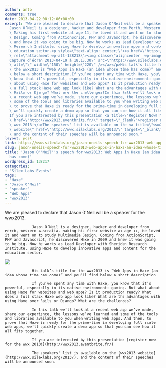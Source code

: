 ```yaml
---
author: anto
comments: true
date: 2013-04-22 08:12:06+00:00
excerpt: "We are pleased to declare that Jason O'Neil will be a speaker for the wwx2013.\
  Jason O’Neil is a designer, hacker and developer from Perth, Western Australia.\
  \ Making his first website at age 11, he loved it and went on to study Multimedia\
  \ Design. Coming from ActionScript, PHP and Javascript, he discovered Haxe in 2009\
  \ and knew it was going to be big. Now he works as Lead Developer with Sheridan\
  \ Research Institute, using Haxe to develop innovative apps and content for the\
  \ education sector.<p style=\"text-align: center;\"><a href=\"https://www.silexlabs.org/138217/the-blog/blog-silex-labs/sl-events/jason-oneils-speech-for-wwx2013-web-apps-in-haxe-an-idea-whose-time-has-come-2/attachment/capture-decran-2013-04-19-a-18-15-30-2/\"\
  \ rel=\"attachment wp-att-138218\"><img class=\"aligncenter  wp-image-138218\" title=\"\
  Capture d’écran 2013-04-19 à 18.15.30\" src=\"https://www.silexlabs.org/wp-content/uploads/2013/04/Capture-d’écran-2013-04-19-à-18.15.301.png\"\
  \ alt=\"\" width=\"150\" height=\"220\" /></a></p>His talk’s title for\
  \ the wwx2013 is “Web Apps in Haxe (an idea whose time has come)” and you’ll find\
  \ below a short description.If you’ve spent any time with Haxe, you\
  \ know that it’s powerful, especially in its native environment: gaming. But what\
  \ about using Haxe for websites and web apps? Is it production ready? What does\
  \ a full stack Haxe web app look like? What are the advantages with using Haxe over\
  \ Rails or Django? What are the challenges?In this talk we’ll look at\
  \ a recent web app we’ve made, share our experience, the lessons we’ve learned and\
  \ some of the tools and libraries available to you when writing web apps. And then,\
  \ to prove that Haxe is ready for the prime-time in developing full scale web apps,\
  \ we’ll quickly create a demo app so that you can see how it all fits together.\
  If you are interested by this presentation <a title=\"Register Now!!\"\
  \ href=\"http://wwx2013.eventbrite.fr/\" target=\"_blank\">register now for the\
  \ wwx 2013!</a>The speakers' list is available on the <a title=\"wwx2013\
  \ website\" href=\"http://wwx.silexlabs.org/2013/\" target=\"_blank\">wwx2013 website</a>,\
  \ and the content of their speeches will be announced soon."
layout: post
link: https://www.silexlabs.org/jason-oneils-speech-for-wwx2013-web-apps-in-haxe-an-idea-whose-time-has-come-2/
slug: jason-oneils-speech-for-wwx2013-web-apps-in-haxe-an-idea-whose-time-has-come-2
title: 'Jason O''Neil''s speech for wwx2013: Web Apps in Haxe (an idea whose time
  has come)'
wordpress_id: 138217
categories:
- "Silex Labs Events"
tags:
- "Haxe"
- "Jason O'Neil"
- "speaker"
- "Web Apps"
- "wwx2013"
---
```


We are pleased to declare that Jason O'Neil will be a speaker for the wwx2013.

				Jason O’Neil is a designer, hacker and developer from Perth, Western Australia. Making his first website at age 11, he loved it and went on to study Multimedia Design. Coming from ActionScript, PHP and Javascript, he discovered Haxe in 2009 and knew it was going to be big. Now he works as Lead Developer with Sheridan Research Institute, using Haxe to develop innovative apps and content for the education sector.


[![](https://www.silexlabs.org/wp-content/uploads/2013/04/Capture-d’écran-2013-04-19-à-18.15.301.png)](https://www.silexlabs.org/138217/the-blog/blog-silex-labs/sl-events/jason-oneils-speech-for-wwx2013-web-apps-in-haxe-an-idea-whose-time-has-come-2/attachment/capture-decran-2013-04-19-a-18-15-30-2/)


				His talk’s title for the wwx2013 is “Web Apps in Haxe (an idea whose time has come)” and you’ll find below a short description.

				If you’ve spent any time with Haxe, you know that it’s powerful, especially in its native environment: gaming. But what about using Haxe for websites and web apps? Is it production ready? What does a full stack Haxe web app look like? What are the advantages with using Haxe over Rails or Django? What are the challenges?

				In this talk we’ll look at a recent web app we’ve made, share our experience, the lessons we’ve learned and some of the tools and libraries available to you when writing web apps. And then, to prove that Haxe is ready for the prime-time in developing full scale web apps, we’ll quickly create a demo app so that you can see how it all fits together.

				If you are interested by this presentation [register now for the wwx 2013!](http://wwx2013.eventbrite.fr/)

				The speakers' list is available on the [wwx2013 website](http://wwx.silexlabs.org/2013/), and the content of their speeches will be announced soon.
